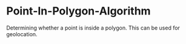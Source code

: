# Point-In-Polygon-Algorithm
Determining whether a point is inside a polygon.
This can be used for geolocation.
